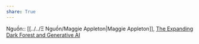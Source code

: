 ```yaml
---
share: True
---
```

Nguồn:: [[../../Ξ Nguồn/Maggie Appleton|Maggie Appleton]], [The Expanding Dark Forest and Generative AI](https://maggieappleton.com/ai-dark-forest)
